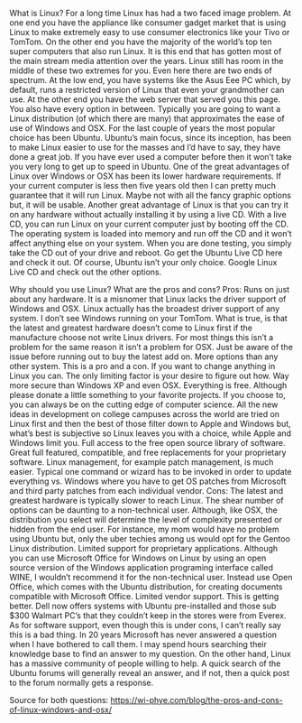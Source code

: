 What is Linux?
For a long time Linux has had a two faced image problem. At one end you have the appliance like consumer gadget market that is using Linux to make extremely easy to use consumer electronics like your Tivo or TomTom. On the other end you have the majority of the world’s top ten super computers that also run Linux. It is this end that has gotten most of the main stream media attention over the years.
Linux still has room in the middle of these two extremes for you. Even here there are two ends of spectrum. At the low end, you have systems like the Asus Eee PC which, by default, runs a restricted version of Linux that even your grandmother can use. At the other end you have the web server that served you this page. You also have every option in between.
Typically you are going to want a Linux distribution (of which there are many) that approximates the ease of use of Windows and OSX. For the last couple of years the most popular choice has been Ubuntu. Ubuntu’s main focus, since its inception, has been to make Linux easier to use for the masses and I’d have to say, they have done a great job. If you have ever used a computer before then it won’t take you very long to get up to speed in Ubuntu. One of the great advantages of Linux over Windows or OSX has been its lower hardware requirements. If your current computer is less then five years old then I can pretty much guarantee that it will run Linux. Maybe not with all the fancy graphic options but, it will be usable.
Another great advantage of Linux is that you can try it on any hardware without actually installing it by using a live CD. With a live CD, you can run Linux on your current computer just by booting off the CD. The operating system is loaded into memory and run off the CD and it won’t affect anything else on your system. When you are done testing, you simply take the CD out of your drive and reboot. Go get the Ubuntu Live CD here and check it out. Of course, Ubuntu isn’t your only choice. Google Linux Live CD and check out the other options.

Why should you use Linux? What are the pros and cons?
Pros:
    Runs on just about any hardware. It is a misnomer that Linux lacks the driver support of Windows and OSX. Linux actually has the broadest driver support of any system. I don’t see Windows running on your TomTom. What is true, is that the latest and greatest hardware doesn’t come to Linux first if the manufacture choose not write Linux drivers. For most things this isn’t a problem for the same reason it isn’t a problem for OSX. Just be aware of the issue before running out to buy the latest add on.
    More options than any other system. This is a pro and a con. If you want to change anything in Linux you can. The only limiting factor is your desire to figure out how.
    Way more secure than Windows XP and even OSX.
    Everything is free. Although please donate a little something to your favorite projects.
    If you choose to, you can always be on the cutting edge of computer science. All the new ideas in development on college campuses across the world are tried on Linux first and then the best of those filter down to Apple and Windows but, what’s best is subjective so Linux leaves you with a choice, while Apple and Windows limit you.
    Full access to the free open source library of software. Great full featured, compatible, and free replacements for your proprietary software.
    Linux management, for example patch management, is much easier. Typical one command or wizard has to be invoked in order to update everything vs. Windows where you have to get OS patches from Microsoft and third party patches from each individual vendor.
Cons:
    The latest and greatest hardware is typically slower to reach Linux.
    The shear number of options can be daunting to a non-technical user. Although, like OSX, the distribution you select will determine the level of complexity presented or hidden from the end user. For instance, my mom would have no problem using Ubuntu but, only the uber techies among us would opt for the Gentoo Linux distribution.
    Limited support for proprietary applications. Although you can use Microsoft Office for Windows on Linux by using an open source version of the Windows application programing interface called WINE, I wouldn’t recommend it for the non-technical user. Instead use Open Office, which comes with the Ubuntu distribution, for creating documents compatible with Microsoft Office.
    Limited vendor support. This is getting better. Dell now offers systems with Ubuntu pre-installed and those sub $300 Walmart PC’s that they couldn’t keep in the stores were from Everex. As for software support, even though this is under cons, I can’t really say this is a bad thing. In 20 years Microsoft has never answered a question when I have bothered to call them. I may spend hours searching their knowledge base to find an answer to my question. On the other hand, Linux has a massive community of people willing to help. A quick search of the Ubuntu forums will generally reveal an answer, and if not, then a quick post to the forum normally gets a response.
    
Source for both questions: https://wi-phye.com/blog/the-pros-and-cons-of-linux-windows-and-osx/
